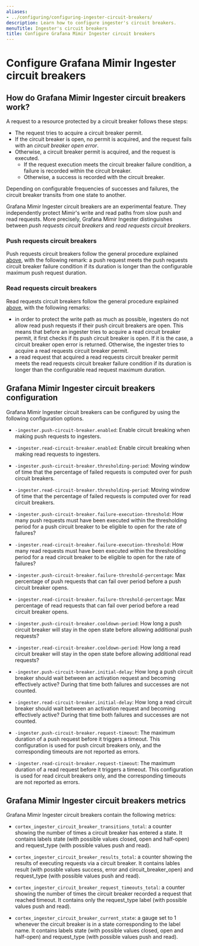 ```yaml
---
aliases:
- ../configuring/configuring-ingester-circuit-breakers/ 
description: Learn how to configure ingester's circuit breakers.
menuTitle: Ingester's circuit breakers 
title: Configure Grafana Mimir Ingester circuit breakers
---
```


# Configure Grafana Mimir Ingester circuit breakers

## How do Grafana Mimir Ingester circuit breakers work?

A request to a resource protected by a circuit breaker follows these steps:

- The request tries to acquire a circuit breaker permit.
- If the circuit breaker is open, no permit is acquired, and the request fails with an _circuit breaker open error_.
- Otherwise, a circuit breaker permit is acquired, and the request is executed.
    - If the request execution meets the circuit breaker failure condition, a failure is recorded within the circuit breaker.
    - Otherwise, a success is recorded with the circuit breaker.

Depending on configurable frequencies of successes and failures, the circuit breaker transits from one state to another.

Grafana Mimir Ingester circuit breakers are an experimental feature.
They independently protect Mimir's write and read paths from slow push and read requests.
More precisely, Grafana Mimir Ingester distinguishes between _push requests circuit breakers_ and _read requests circuit breakers_.

### Push requests circuit breakers

Push requests circuit breakers follow the general procedure explained [above](#how-do-grafana-mimir-ingester-circuit-breakers-work), with the following remark: a push request meets the push requests circuit breaker failure condition if its duration is longer than the configurable maximum push request duration.

### Read requests circuit breakers

Read requests circuit breakers follow the general procedure explained [above](#how-do-grafana-mimir-ingester-circuit-breakers-work), with the following remarks:

- in order to protect the write path as much as possible, ingesters do not allow read push requests if their push circuit breakers are open.
  This means that before an ingester tries to acquire a read circuit breaker permit, it first checks if its push circuit breaker is open.
  If it is the case, a circuit breaker open error is returned.
  Otherwise, the ingester tries to acquire a read requests circuit breaker permit.
- a read request that acquired a read requests circuit breaker permit meets the read requests circuit breaker failure condition if its duration is longer than the configurable read request maximum duration.

## Grafana Mimir Ingester circuit breakers configuration

Grafana Mimir Ingester circuit breakers can be configured by using the following configuration options.

- `-ingester.push-circuit-breaker.enabled`: Enable circuit breaking when making push requests to ingesters.

- `-ingester.read-circuit-breaker.enabled`: Enable circuit breaking when making read requests to ingesters.

- `-ingester.push-circuit-breaker.thresholding-period`: Moving window of time that the percentage of failed requests is computed over for push circuit breakers.

- `-ingester.read-circuit-breaker.thresholding-period`: Moving window of time that the percentage of failed requests is computed over for read circuit breakers.

- `-ingester.push-circuit-breaker.failure-execution-threshold`: How many push requests must have been executed within the thresholding period for a push circuit breaker to be eligible to open for the rate of failures?

- `-ingester.read-circuit-breaker.failure-execution-threshold`: How many read requests must have been executed within the thresholding period for a read circuit breaker to be eligible to open for the rate of failures?

- `-ingester.push-circuit-breaker.failure-threshold-percentage`: Max percentage of push requests that can fail over period before a push circuit breaker opens.

- `-ingester.read-circuit-breaker.failure-threshold-percentage`: Max percentage of read requests that can fail over period before a read circuit breaker opens.

- `-ingester.push-circuit-breaker.cooldown-period`: How long a push circuit breaker will stay in the open state before allowing additional push requests?

- `-ingester.read-circuit-breaker.cooldown-period`: How long a read circuit breaker will stay in the open state before allowing additional read requests?

- `-ingester.push-circuit-breaker.initial-delay`: How long a push circuit breaker should wait between an activation request and becoming effectively active? During that time both failures and successes are not counted.

- `-ingester.read-circuit-breaker.initial-delay`: How long a read circuit breaker should wait between an activation request and becoming effectively active? During that time both failures and successes are not counted.

- `-ingester.push-circuit-breaker.request-timeout`: The maximum duration of a push request before it triggers a timeout. This configuration is used for push circuit breakers only, and the corresponding timeouts are not reported as errors.

- `-ingester.read-circuit-breaker.request-timeout`: The maximum duration of a read request before it triggers a timeout. This configuration is used for read circuit breakers only, and the corresponding timeouts are not reported as errors.

## Grafana Mimir Ingester circuit breakers metrics

Grafana Mimir Ingester circuit breakers contain the following metrics:

- `cortex_ingester_circuit_breaker_transitions_total`: a counter showing the number of times a circuit breaker has entered a state. It contains labels state (with possible values closed, open and half-open) and request_type (with possible values push and read).

- `cortex_ingester_circuit_breaker_results_total`: a counter showing the results of executing requests via a circuit breaker. It contains lables result (with possble values success, error and circuit_breaker_open) and request_type (with possible values push and read).

- `cortex_ingester_circuit_breaker_request_timeouts_total`: a counter showing the number of times the circuit breaker recorded a request that reached timeout. It contains only the request_type label (with possible values push and read).

- `cortex_ingester_circuit_breaker_current_state`: a gauge set to 1 whenever the circuit breaker is in a state corresponding to the label name. It contains labels state (with possible values closed, open and half-open) and request_type (with possible values push and read).
